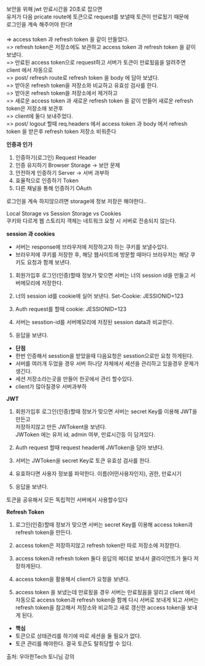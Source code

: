 보안을 위해 jwt 만료시간을 20초로 잡으면  
유저가 다음 pricate route에 토큰으로 request를 보낼때 토큰이 만료됬기 때문에  
로그인을 계속 해주어야 한다❗

=> access token 과 refresh token 을 같이 만들었다.  
=> refresh token은 저장소에도 보관하고 access token 과 refresh token 을 같이 보냈다.  
=> 만료된 access token으로 request하고 서버가 토큰이 만료됬음을 알려주면 client 에서 자동으로  
=> post/ refresh route로 refresh token 을 body 에 담아 보냈다.  
=> 받아온 refresh token을 저장소와 비교하고 유효성 검사를 한다.  
=> 받아온 refresh token을 저장소에서 제거하고  
=> 새로운 access token 과 새로운 refresh token 을 같이 만들어 새로운 refresh token은 저장소애 보관후  
=> client에 둘다 보내주었다.  
=> post/ logout 할때 req.headers 에서 access token 과 body 에서 refresh token 을 받은후 refresh token 저장소 비워준다

**인증과 인가**

1. 인증하기(로그인) Request Header
2. 인증 유지하기 Browser Storage -> 보안 문제
3. 안전하게 인증하기 Server -> 서버 과부하
4. 효율적으로 인증하기 Token
5. 다른 채널을 통해 인증하기 OAuth

로그인을 계속 하지않으려면 storage에 정보 저장은 해야한다..

Local Storage vs Session Storage vs Cookies  
쿠키와 다르게 웹 스토리지 객체는 네트워크 요청 시 서버로 전송되지 않는다.

**session 과 cookies**

- 서버는 response에 브라우저에 저장하고자 하는 쿠키를 보낼수있다.
- 브라우저에 쿠키를 저장한 후, 해당 웹사이트에 방문할 때마다 브라우저는 해당 쿠키도 요청과 함께 보낸다.

1. 회원가입후 로그인(인증)할때 정보가 맞으면 서버는 너의 session id을 만들고 서버메모리에 저장한다.

2. 너의 session id를 cookie에 실어 보낸다.
   Set-Cookie: JESSIONID=123

3. Auth request를 할때 cookie: JESSIONID=123

4. 서버는 sesstion-id를 서버메모리에 저장된 session data과 비교한다.

5. 응답을 보낸다.

- **단점**
- 한번 인증해서 sesstion을 받았을때 다음요청은 sesstion으로만 요청 하게된다.
- 서버를 여러개 두었을 경우 서버 하나당 자체에서 세션을 관리하고 있을경우 문제가 생긴다.
- 세션 저장소라는곳을 만들어 한곳에서 관리 할수있다.
- client가 많아질경우 서버과부하

**JWT**

1. 회원가입후 로그인(인증)할때 정보가 맞으면 서버는 secret Key를 이용해 JWT을 만든고  
   저장하지않고 만든 JWTokent을 보낸다.  
   JWToken 에는 유저 id, admin 여부, 만료시간등 이 담겨있다.

2. Auth request 할때 request header에 JWToken을 담아 보낸다.

3. 서버는 JWToken을 secret Key로 토큰 유효성 검사를 한다.

4. 유효하다면 사용자 정보를 파악한다. 이름(어떤사용자인지), 권한, 만료시기

5. 응답을 보낸다.

토큰을 공유해서 모든 독립적인 서버에서 사용할수있다

**Refresh Token**

1. 로그인(인증)할때 정보가 맞으면 서버는 secret Key를 이용해
   access token과 refresh token을 만든다.
2. access token은 저장하지않고 refresh token만 따로 저장소에 저장한다.

3. access token과 refresh token 둘다 응답의 헤더로 보내서 클라이언트가 둘다 저장하게된다.

4. access token을 활용해서 client가 요청을 보낸다.

5. access token 을 보냈는데 만료됬을 경우 서버는 만료됬음을 알리고 client 에서 자동으로 access token과 refresh token을 함께 다시 서버로 보내게 되고 서버는 refresh token을 참고해서 저장소와 비교하고 새로 갱신한 access token을 보내게 된다.

- **핵심**
- 토큰으로 상태관리를 하기에 따로 세션을 둘 필요가 없다.
- 토큰 관리를 해야한다. 결국 토큰도 탈취당할 수 있다.

출처: 우아한Tech 토니님 강의

